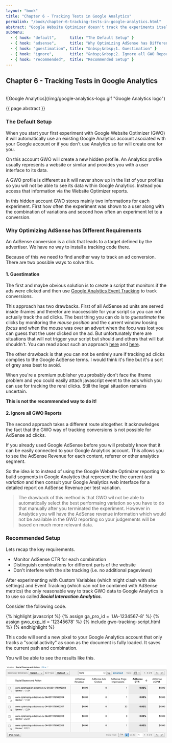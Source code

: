 ```yaml
---
layout: "book"
title: "Chapter 6 - Tracking Tests in Google Analytics"
permalink: "/book/chapter-6-tracking-tests-in-google-analytics.html"
abstract: "Google Website Optimizer doesn't track the experiments itself. Instead it utilizes Google Analytics. Read this chapter to learn about the principles of tracking experiments and what has to be done to track AdSense conversions."
submenu:
  - { hook: "default",      title: "The Default Setup" }
  - { hook: "adsense",      title: "Why Optimizing AdSense has Different Requirements" }
  - { hook: "guestimation", title: "&nbsp;&nbsp;1. Guestimation" }
  - { hook: "ignore",       title: "&nbsp;&nbsp;2. Ignore all GWO Reports" }
  - { hook: "recommended",  title: "Recommended Setup" }
---
```

## Chapter 6 - Tracking Tests in Google Analytics

<br/>
![Google Analytics](/img/google-analytics-logo.gif "Google Analytics logo")

{{ page.abstract }}

### The Default Setup<a name="default">&nbsp;</a>

When you start your first experiment with Google Website Optimizer (GWO) it will automatically use an existing Google Analytics account asociated with your Google account or if you don't use Analytics so far will create one for you.

On this account GWO will create a new hidden profile. An Analytics profile usually represents a website or similar and provides you with a user interface to its data.

A GWO profile is different as it will never show up in the list of your profiles so you will not be able to see its data within Google Analytics. Instead you access that information via the Website Optimizer reports.

In this hidden account GWO stores mainly two informations for each experiment. First how often the experiment was shown to a user along with the combination of variations and second how often an experiment let to a conversion.

### Why Optimizing AdSense has Different Requirements<a name="adsense">&nbsp;</a>

An AdSense conversion is a click that leads to a target defined by the advertiser. We have no way to install a tracking code there.

Because of this we need to find another way to track an ad conversion. There are two possible ways to solve this.

#### 1. Guestimation<a name="guestimation">&nbsp;</a>

The first and maybe obvious solution is to create a script that monitors if the ads were clicked and then use [Google Analytics Event Tracking](http://code.google.com/apis/analytics/docs/tracking/eventTrackerGuide.html "Google Analytics Event Tracking") to track conversions.

This approach has two drawbacks. First of all AdSense ad units are served inside iframes and therefor are inaccessible for your script so you can not actually track the ad clicks. The best thing you can do is to _guesstimate_ the clicks by monitoring the _mouse position_ and the current window loosing _focus_ and when the mouse was over an advert when the focu was lost you can guess that the user clicked on the ad. But unfortunately there are situations that will not trigger your script but should and others that will but shouldn't. You can read about such an approach [here](http://www.bennadel.com/blog/1752-Tracking-Google-AdSense-Clicks-With-jQuery-And-ColdFusion.htm "Blog post: Tracking Google AdSense Clicks With jQuery And ColdFusion") and [here](http://supriyadisw.net/2006/07/adsense-clicks-tracker "Blog post: Adsense Clicks Tracker").

The other drawback is that you can not be entirely sure if tracking ad clicks complies to the Google AdSense terms. I would think it's fine but it's a sort of grey area best to avoid.

When you're a premium publisher you probably don't face the iframe problem and you could easily attach javascript event to the ads which you can use for tracking the reral clicks. Still the legal situation remains uncertain.

**This is not the recommended way to do it!**

#### 2. Ignore all GWO Reports<a name="ignore">&nbsp;</a>

The second approach takes a different route altogether. It acknowledges the fact that the GWO way of tracking conversions is not possible for AdSense ad clicks.

If you already used Google AdSense before you will probably know that it can be easily connected to your Google Analytics account. This allows you to see the AdSense Revenue for each content, referrer or other analytics segment.

So the idea is to instead of using the Google Website Optimizer reporting to build segments in Google Analytics that represent the the current _test variation_ and then consult your Google Analytics web interface for a detailed report on AdSense Revenue per test variation.

> The drawback of this method is that GWO wil not be able to automatically select the best performaing variation so you have to do that manually after you terminated the experiment.
> However in Analytics you will have the AdSense revenue information which would not be available in the GWO reporting so your judgements will be based on much more relevant data.

### Recommended Setup<a name="recommended">&nbsp;</a>

Lets recap the key requirements.

* Monitor AdSense CTR for each combination
* Distinguish combinations for different parts of the website
* Don't interfere with the site tracking (i.e. no additional pageviews)

After experimenting with Custom Variables (which might clash with site settings) and Event Tracking (which can not be combined with AdSense metrics) the only reasonable way to track GWO data to Google Analytics is to use so called ***Social Interaction Analytics***.

Consider the following code.

{% highlight javascript %}
{% assign ga_pro_id = 'UA-1234567-8' %}
{% assign gwo_exp_id = '12345678' %}
{% include gwo-tracking-script.html %}
{% endhighlight %}

This code will send a new pixel to your Google Analytics account that only tracks a "social activity" as soon as the document is fully loaded. It saves the current path and combination.

You will be able to see the results like this.

![Google Analytics Social Interaction view](/img/scenarios/ga-adsense-per-experiment-combination-and-path.png)

